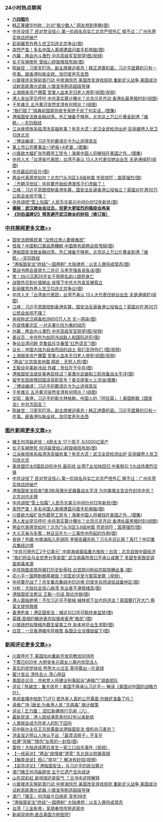 <div class="catlist">
<h3>24小时热点禁闻</h3>
<ul>
<li><b><a href="64photo" target="_blank">六四图片</a></b></li>
<li><a href="https://github.com/fqnews/bnews/blob/master/cnnews/20200526/1334383.md">韩正董建华均称：针对“极少数人” 网友想到李鹏(图)</a></li>
<li><a href="https://github.com/fqnews/bnews/blob/master/topimagenews/20200526/1334677.md">中共没钱了 民对党没信心 第一阶段名存实亡北京严控外汇 撑不过：广州东莞实体店终破产</a></li>
<li><a href="https://github.com/fqnews/bnews/blob/master/cbnews/20200526/1334600.md">彭丽媛意外卷入世卫勾连北京争议(图)</a></li>
<li><a href="https://github.com/fqnews/bnews/blob/master/topimagenews/20200526/1334638.md">突然严查！多名中国人离境遭盘问查手机电脑(图)</a></li>
<li><a href="https://github.com/fqnews/bnews/blob/master/cbnews/20200526/1334573.md">内幕：两会内斗激烈 中共高级军官观望(图/视频)</a></li>
<li><a href="https://github.com/fqnews/bnews/blob/master/cnnews/hknews/20200526/1334693.md">长子车祸惨死 曾经心碎毁接班布局(图)</a></li>
<li><a href="https://github.com/fqnews/bnews/blob/master/cbnews/20200526/1334399.md">陈破空：习家军盯场，副主席被迫表态！韩正透露机密。习近平盘算的只有一件事。砸香港叫板全球，攻印度声东击西 </a></li>
<li><a href="https://github.com/fqnews/bnews/blob/master/comments/20200526/1334664.md">川普接连实施斩首行动 中南海惊恐 美国改变游戏规则 重新定义战争 美国成功试射高能激光武器 川普宣布制造超级导弹</a></li>
<li><a href="https://github.com/fqnews/bnews/blob/master/cbnews/20200526/1334522.md">上海银来资产爆雷 受害人血本无归老人惨死(组图/视频)</a></li>
<li><a href="https://github.com/fqnews/bnews/blob/master/topimagenews/20200526/1334595.md">港人发出罕见呼吁 中共真实算计曝光？北京爪牙齐动 香港处最黑暗时刻(组图)</a></li>
<li><a href="https://github.com/fqnews/bnews/blob/master/cbnews/20200526/1334415.md">千年难见 五月黄河突然变清有何预兆？(组图)</a></li>
<li><a href="https://github.com/fqnews/bnews/blob/master/worldnews/20200526/1334393.md">“我们错了”瑞典前国家防疫专家终于说了句实话…(图集)</a></li>
<li><a href="https://github.com/fqnews/bnews/blob/master/cbnews/20200526/1334706.md">港版国安法致金融动荡，外汇储备不够用，北京运上万公斤黄金到港「维稳」--天钧政经</a></li>
<li><a href="https://github.com/fqnews/bnews/blob/master/topimagenews/20200526/1334761.md">江派疾控体系临清洗高福有事？弥天大谎！武汉全民检测出炉 彭丽媛卷入世卫勾连北京</a></li>
<li><a href="https://github.com/fqnews/bnews/blob/master/cbnews/20200526/1334459.md">〖博谈编译〗习近平的霸凌迄今为止适得其反</a></li>
<li><a href="https://github.com/fqnews/bnews/blob/master/cnnews/20200526/1334666.md">某上市公司董事会=1老板+4老婆…(图集)</a></li>
<li><a href="https://github.com/fqnews/bnews/blob/master/topimagenews/20200526/1334626.md">川普欲大幅扩张外籍劳工禁令！海量中国人将被挡在美国之外…(图集)</a></li>
<li><a href="https://github.com/fqnews/bnews/blob/master/cbnews/20200526/1334596.md">中共人大「台湾省代表团」台湾不承认 13人大代表仅她台出生 夫是通缉犯(组图)</a></li>
<li><a href="https://github.com/fqnews/bnews/blob/master/comments/20200526/1334382.md">中共最后的反扑(图)</a></li>
<li><a href="https://github.com/fqnews/bnews/blob/master/topimagenews/20200526/1334421.md">两会代表感觉如何？北京门头沟区3.6级地震 市民惊吓：震感强烈(图)</a></li>
<li><a href="https://github.com/fqnews/bnews/blob/master/ssgc/20200526/1334377.md">〖兲朝浮世绘〗中共要开始给港澳孩子们洗脑了！</a></li>
<li><a href="https://github.com/fqnews/bnews/blob/master/cbnews/20200526/1334594.md">江峰：习近平意图控制香港失算，国安法反逼香港公投独立？英国对在港30万公民会坐视不理？</a></li>
<li><a href="https://github.com/fqnews/bnews/blob/master/topimagenews/20200526/1334643.md">中共调控“雪上加霜” 人民币兑美元中间价创12年新低(图)</a></li>
<li><b><a href="https://github.com/fqnews/bnews/blob/master/comments/20200211/1275071.md" target="_blank">揭秘：武汉肺炎会过去，但更大更猛烈的瘟疫会再来</a></b></li>
<li><b><a href="https://github.com/fqnews/bnews/blob/master/comments/20200207/1272816.md" target="_blank">《刘伯温碑记》预言避开武汉肺炎的妙招（修订版）</a></b></li>
</ul>
</div>

<div class="catlist">
<h3><a href="https://github.com/fqnews/bnews/blob/master/cbnews/" target="_blank">中共禁闻</a><span><a href="https://github.com/fqnews/bnews/blob/master/cbnews/" target="_blank" rel="nofollow">更多文章>></a></span></h3>
<ul>
<li><a href="https://github.com/fqnews/bnews/blob/master/cbnews/20200526/1334778.md" target="_blank">国安法掀移民潮 “没想过港人要做难民”</a></li>
<li><a href="https://github.com/fqnews/bnews/blob/master/cbnews/20200526/1334708.md" target="_blank">怪我？中国制口罩品质糟糕 中国商务部两会猛甩锅(图)</a></li>
<li><a href="https://github.com/fqnews/bnews/blob/master/cbnews/20200526/1334706.md" target="_blank">港版国安法致金融动荡，外汇储备不够用，北京运上万公斤黄金到港「维稳」&#8211;天钧政经</a></li>
<li><a href="https://github.com/fqnews/bnews/blob/master/cbnews/20200526/1334683.md" target="_blank">“港版国安法”终结“一国两制” 大陆律师：以言入罪将成常态(图)</a></li>
<li><a href="https://github.com/fqnews/bnews/blob/master/cbnews/20200526/1334682.md" target="_blank">栗战书两会首提九二共识 与李克强各说各话(图)</a></li>
<li><a href="https://github.com/fqnews/bnews/blob/master/cbnews/20200526/1334648.md" target="_blank">惨！四川汉源28岁女子带两名幼儿跳桥身亡</a></li>
<li><a href="https://github.com/fqnews/bnews/blob/master/cbnews/20200526/1334611.md" target="_blank">战狼外交到价值输出 疫情下中共大外宣反被孤立</a></li>
<li><a href="https://github.com/fqnews/bnews/blob/master/cbnews/20200526/1334600.md" target="_blank">彭丽媛意外卷入世卫勾连北京争议(图)</a></li>
<li><a href="https://github.com/fqnews/bnews/blob/master/cbnews/20200526/1334596.md" target="_blank">中共人大「台湾省代表团」台湾不承认 13人大代表仅她台出生 夫是通缉犯(组图)</a></li>
<li><a href="https://github.com/fqnews/bnews/blob/master/cbnews/20200526/1334594.md" target="_blank">江峰：习近平意图控制香港失算，国安法反逼香港公投独立？英国对在港30万公民会坐视不理？</a></li>
<li><a href="https://github.com/fqnews/bnews/blob/master/cbnews/20200526/1334593.md" target="_blank">央视称武汉病毒检测650万人次 无一感染(图)</a></li>
<li><a href="https://github.com/fqnews/bnews/blob/master/cbnews/20200526/1334592.md" target="_blank">在疫情重灾区 一对夫妻化险为夷的经历</a></li>
<li><a href="https://github.com/fqnews/bnews/blob/master/cbnews/20200526/1334573.md" target="_blank">内幕：两会内斗激烈 中共高级军官观望(图/视频)</a></li>
<li><a href="https://github.com/fqnews/bnews/blob/master/cbnews/20200526/1334529.md" target="_blank">美议员：中共所为如同冷战敌人和国际逃犯(图)</a></li>
<li><a href="https://github.com/fqnews/bnews/blob/master/cbnews/20200526/1334526.md" target="_blank">争论台湾问题 克鲁兹斥华春莹“红色谎言”(图)</a></li>
<li><a href="https://github.com/fqnews/bnews/blob/master/cbnews/20200526/1334523.md" target="_blank">议长：中国大陆为自由而战的战士 我们支持你们 (图/视频)</a></li>
<li><a href="https://github.com/fqnews/bnews/blob/master/cbnews/20200526/1334522.md" target="_blank">上海银来资产爆雷 受害人血本无归老人惨死(组图/视频)</a></li>
<li><a href="https://github.com/fqnews/bnews/blob/master/cbnews/20200526/1334521.md" target="_blank">“两会”北京突发地震 网民：天怒人怨(图)</a></li>
<li><a href="https://github.com/fqnews/bnews/blob/master/cbnews/20200526/1334488.md" target="_blank">王毅谈中美新冷战 外媒：责任在于中共(图)</a></li>
<li><a href="https://github.com/fqnews/bnews/blob/master/cbnews/20200526/1334471.md" target="_blank">港版国安法或促美再启核试？美激光武器和三航母备战太平洋(图)</a></li>
<li><a href="https://github.com/fqnews/bnews/blob/master/cbnews/20200526/1334470.md" target="_blank">留学生因疫情回国读高职高专？委员提案火上浇油(图集)</a></li>
<li><a href="https://github.com/fqnews/bnews/blob/master/cbnews/20200526/1334459.md" target="_blank">〖博谈编译〗习近平的霸凌迄今为止适得其反</a></li>
<li><a href="https://github.com/fqnews/bnews/blob/master/cbnews/20200526/1334415.md" target="_blank">千年难见 五月黄河突然变清有何预兆？(组图)</a></li>
<li><a href="https://github.com/fqnews/bnews/blob/master/cbnews/20200526/1334406.md" target="_blank">文昭：香港，习近平的斯大林格勒、中国人的「阿拉莫」！美国制裁《国安法》中共怎回击？</a></li>
<li><a href="https://github.com/fqnews/bnews/blob/master/cbnews/20200526/1334399.md" target="_blank">陈破空：习家军盯场，副主席被迫表态！韩正透露机密。习近平盘算的只有一件事。砸香港叫板全球，攻印度声东击西</a></li>

</ul>
</div>
<div class="catlist">
<h3><a href="https://github.com/fqnews/bnews/blob/master/topimagenews/" target="_blank">图片新闻</a><span><a href="https://github.com/fqnews/bnews/blob/master/topimagenews/" target="_blank" rel="nofollow">更多文章>></a></span></h3>
<ul>
<li><a href="https://github.com/fqnews/bnews/blob/master/topimagenews/20200526/1334774.md" target="_blank">赌王何鸿燊逝世：4房太太 17个孩子 与5000亿家产</a></li>
<li><a href="https://github.com/fqnews/bnews/blob/master/topimagenews/20200526/1334773.md" target="_blank">长子车祸惨死 何鸿燊曾经心碎毁接班布局(图)</a></li>
<li><a href="https://github.com/fqnews/bnews/blob/master/topimagenews/20200526/1334761.md" target="_blank">江派疾控体系临清洗高福有事？弥天大谎！武汉全民检测出炉 彭丽媛卷入世卫勾连北京</a></li>
<li><a href="https://github.com/fqnews/bnews/blob/master/topimagenews/20200526/1334697.md" target="_blank">美连盟印太6国启动抗中共 最前线 台湾IT业加快回归 中美脱勾 5大战场激烈交锋</a></li>
<li><a href="https://github.com/fqnews/bnews/blob/master/topimagenews/20200526/1334677.md" target="_blank">中共没钱了 民对党没信心 第一阶段名存实亡北京严控外汇 撑不过：广州东莞实体店终破产</a></li>
<li><a href="https://github.com/fqnews/bnews/blob/master/topimagenews/20200526/1334653.md" target="_blank">港版国安法招来?美3航母激光武器备战太平洋 为何美俄太空合作封杀中共？北京对内无牌</a></li>
<li><a href="https://github.com/fqnews/bnews/blob/master/topimagenews/20200526/1334643.md" target="_blank">中共调控“雪上加霜” 人民币兑美元中间价创12年新低(图)</a></li>
<li><a href="https://github.com/fqnews/bnews/blob/master/topimagenews/20200526/1334638.md" target="_blank">突然严查！多名中国人离境遭盘问查手机电脑(图)</a></li>
<li><a href="https://github.com/fqnews/bnews/blob/master/topimagenews/20200526/1334626.md" target="_blank">川普欲大幅扩张外籍劳工禁令！海量中国人将被挡在美国之外…(图集)</a></li>
<li><a href="https://github.com/fqnews/bnews/blob/master/topimagenews/20200526/1334595.md" target="_blank">港人发出罕见呼吁 中共真实算计曝光？北京爪牙齐动 香港处最黑暗时刻(组图)</a></li>
<li><a href="https://github.com/fqnews/bnews/blob/master/topimagenews/20200526/1334421.md" target="_blank">两会代表感觉如何？北京门头沟区3.6级地震 市民惊吓：震感强烈(图)</a></li>
<li><a href="https://github.com/fqnews/bnews/blob/master/topimagenews/20200525/1334258.md" target="_blank">大义灭亲与失策：林豆豆在九一三事件中所起的作用(图)</a></li>
<li><a href="https://github.com/fqnews/bnews/blob/master/topimagenews/20200525/1334233.md" target="_blank">丧钟？外媒:中南海陷入死胡同 李报告藏杀机？习与毛邓比肩？真打？中印重兵集结边境</a></li>
<li><a href="https://github.com/fqnews/bnews/blob/master/topimagenews/20200525/1334146.md" target="_blank">“中共可用外汇2千亿美元” 中南海或面临重大挫败！白宫：北京自毁中国经济</a></li>
<li><a href="https://github.com/fqnews/bnews/blob/master/topimagenews/20200525/1334129.md" target="_blank">“我们将会与全世界分享疫苗” 武汉病毒所改口不承认成果了 多国专家敦促调查病毒来源</a></li>
<li><a href="https://github.com/fqnews/bnews/blob/master/topimagenews/20200525/1334096.md" target="_blank">中共隐匿疫情将被钉历史耻辱柱 白宫顾问称如苏联隐瞒此事 (图)</a></li>
<li><a href="https://github.com/fqnews/bnews/blob/master/topimagenews/20200525/1334069.md" target="_blank">邓小平一国两制根基被毁？倪匡妙评至今震耳发聩（视频）</a></li>
<li><a href="https://github.com/fqnews/bnews/blob/master/topimagenews/20200525/1334034.md" target="_blank">中共要开战了？共军重兵集结中印边境 印度步兵师进驻战备地区(图)</a></li>
<li><a href="https://github.com/fqnews/bnews/blob/master/topimagenews/20200525/1334033.md" target="_blank">分析：大陆社会信心崩溃 失业者不满情绪高(图)</a></li>
<li><a href="https://github.com/fqnews/bnews/blob/master/topimagenews/20200525/1334007.md" target="_blank">港版国安法惹议 王毅一句话 舆论炸锅(图)</a></li>
<li><a href="https://github.com/fqnews/bnews/blob/master/topimagenews/20200525/1334001.md" target="_blank">港人面临绝境！不仅习近平不能喊 喊林郑下台也将违法？英国要打开大门 蔡英文提供救援</a></li>
<li><a href="https://github.com/fqnews/bnews/blob/master/topimagenews/20200525/1333950.md" target="_blank">香港危矣！港区国安法：喊这句口号可能终身监禁(图)</a></li>
<li><a href="https://github.com/fqnews/bnews/blob/master/topimagenews/20200525/1333947.md" target="_blank">英媒:首相约翰逊表态拟接收香港“难民”(图)</a></li>
<li><a href="https://github.com/fqnews/bnews/blob/master/topimagenews/20200525/1333852.md" target="_blank">川普政府拟限缩外籍生留美工作 助本地毕业生求职(图)</a></li>
<li><a href="https://github.com/fqnews/bnews/blob/master/topimagenews/20200525/1333851.md" target="_blank">白宫：一旦香港被中共接管 各国企业没理由留下(图)</a></li>

</ul>
</div>
<div class="catlist">
<h3><a href="https://github.com/fqnews/bnews/blob/master/comments/" target="_blank">新闻评论</a><span><a href="https://github.com/fqnews/bnews/blob/master/comments/" target="_blank" rel="nofollow">更多文章>></a></span></h3>
<ul>
<li><a href="https://github.com/fqnews/bnews/blob/master/comments/20200527/1334864.md" target="_blank">川普呼吁下 美国加州重新开放宗教信仰场所</a></li>
<li><a href="https://github.com/fqnews/bnews/blob/master/comments/20200527/1334859.md" target="_blank">下葬已600年 大明皇朱元璋女儿墓内惊现活人</a></li>
<li><a href="https://github.com/fqnews/bnews/blob/master/comments/20200527/1334854.md" target="_blank">真实的视觉体验 熊熊大火过去 草坪露出一片翠绿</a></li>
<li><a href="https://github.com/fqnews/bnews/blob/master/comments/20200527/1334852.md" target="_blank">蜜汁苦瓜 清热去火 清心明目</a></li>
<li><a href="https://github.com/fqnews/bnews/blob/master/comments/20200527/1334847.md" target="_blank">美国会议员：共和党人将建议刑事起诉“通俄门”调查团队</a></li>
<li><a href="https://github.com/fqnews/bnews/blob/master/comments/20200527/1334843.md" target="_blank">评论 | 陈破空：重大信号！美国不再承认习近平— 解读《美国对中国的战略方针》</a></li>
<li><a href="https://github.com/fqnews/bnews/blob/master/comments/20200527/1334838.md" target="_blank">电视直播中拍到了UFO 若外星人真的公开露面 你做好准备了吗？</a></li>
<li><a href="https://github.com/fqnews/bnews/blob/master/comments/20200526/1334824.md" target="_blank">读者广场 |唐龙:为香港人民 “灭病毒” 献计献策</a></li>
<li><a href="https://github.com/fqnews/bnews/blob/master/comments/20200526/1334823.md" target="_blank">评论 | 王力雄： 回忆新疆旅行见闻（八）</a></li>
<li><a href="https://github.com/fqnews/bnews/blob/master/comments/20200526/1334807.md" target="_blank">最新民调：港人政经满意率创92年以来新低</a></li>
<li><a href="https://github.com/fqnews/bnews/blob/master/comments/20200526/1334800.md" target="_blank">人类就会成为外星人的阶下囚吗</a></li>
<li><a href="https://github.com/fqnews/bnews/blob/master/comments/20200526/1334781.md" target="_blank">前中联办主任王志民露面谈港版国安法 借机向习表忠？</a></li>
<li><a href="https://github.com/fqnews/bnews/blob/master/comments/20200526/1334777.md" target="_blank">洪金宝近照让人快认不出  「最灵活胖子」不复在</a></li>
<li><a href="https://github.com/fqnews/bnews/blob/master/comments/20200526/1334769.md" target="_blank">给遭“背叛”“情伤”女孩的一封信(图)</a></li>
<li><a href="https://github.com/fqnews/bnews/blob/master/comments/20200526/1334762.md" target="_blank">震惊！大陆连续两日发生一家三口自杀事件（视频）</a></li>
<li><a href="https://github.com/fqnews/bnews/blob/master/comments/20200526/1334757.md" target="_blank">【一线采访】“两会”疫情被“清零” 东北民众怒揭真相</a></li>
<li><a href="https://github.com/fqnews/bnews/blob/master/comments/20200526/1334755.md" target="_blank">【翰青说说】担心“排华”？ 解决有妙招(视频)</a></li>
<li><a href="https://github.com/fqnews/bnews/blob/master/comments/20200526/1334716.md" target="_blank">【梁京评论】「港版国安法」与习近平的政治算计</a></li>
<li><a href="https://github.com/fqnews/bnews/blob/master/comments/20200526/1334694.md" target="_blank">澳门赌王何鸿燊辞世 五千亿遗产去向成谜</a></li>
<li><a href="https://github.com/fqnews/bnews/blob/master/comments/20200526/1334673.md" target="_blank">山东双彩虹 是祥瑞还是妖气 ？古书中这样解释</a></li>
<li><a href="https://github.com/fqnews/bnews/blob/master/comments/20200526/1334664.md" target="_blank">川普接连实施斩首行动 中南海惊恐 美国改变游戏规则 重新定义战争 美国成功试射高能激光武器 川普宣布制造超级导弹</a></li>
<li><a href="https://github.com/fqnews/bnews/blob/master/comments/20200526/1334662.md" target="_blank">澳门「赌王」何鸿燊今日病逝 享年98岁</a></li>
<li><a href="https://github.com/fqnews/bnews/blob/master/comments/20200526/1334661.md" target="_blank">“港版国安法”终结“一国两制” 大陆律师：以言入罪将成常态</a></li>
<li><a href="https://github.com/fqnews/bnews/blob/master/comments/20200526/1334660.md" target="_blank">台湾「三金影帝」吴朋奉惊传猝逝家中</a></li>
<li><a href="https://github.com/fqnews/bnews/blob/master/comments/20200526/1334647.md" target="_blank">新闻双响炮:直击美国方舱医院1</a></li>

</ul>
</div>